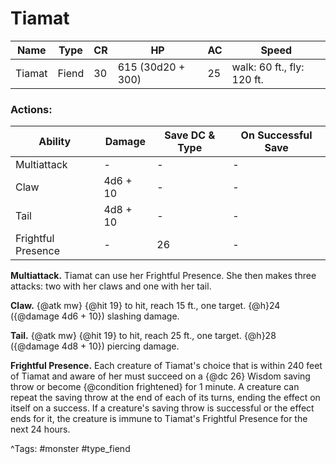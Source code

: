# Tiamat

| Name | Type | CR | HP | AC | Speed |
|------|------|----|----|----|-------|
| Tiamat | Fiend | 30 | 615 (30d20 + 300) | 25 | walk: 60 ft., fly: 120 ft. |

### Actions:

| Ability | Damage | Save DC & Type | On Successful Save |
|---------|--------|----------------|--------------------|
| Multiattack | - | - | - |
| Claw | 4d6 + 10 | - | - |
| Tail | 4d8 + 10 | - | - |
| Frightful Presence | - | 26 | - |


**Multiattack.** Tiamat can use her Frightful Presence. She then makes three attacks: two with her claws and one with her tail.

**Claw.** {@atk mw} {@hit 19} to hit, reach 15 ft., one target. {@h}24 ({@damage 4d6 + 10}) slashing damage.

**Tail.** {@atk mw} {@hit 19} to hit, reach 25 ft., one target. {@h}28 ({@damage 4d8 + 10}) piercing damage.

**Frightful Presence.** Each creature of Tiamat's choice that is within 240 feet of Tiamat and aware of her must succeed on a {@dc 26} Wisdom saving throw or become {@condition frightened} for 1 minute. A creature can repeat the saving throw at the end of each of its turns, ending the effect on itself on a success. If a creature's saving throw is successful or the effect ends for it, the creature is immune to Tiamat's Frightful Presence for the next 24 hours.

^Tags: #monster #type_fiend